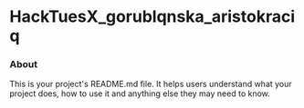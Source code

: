 HackTuesX_gorublqnska_aristokraciq
==================================

### About

This is your project's README.md file. It helps users understand what your
project does, how to use it and anything else they may need to know.